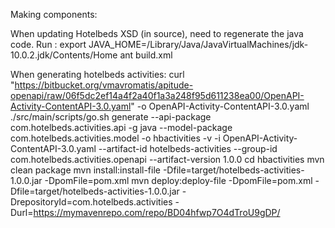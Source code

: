 Making components: 

When updating Hotelbeds XSD (in source), need to regenerate the java code.  Run :
export JAVA_HOME=/Library/Java/JavaVirtualMachines/jdk-10.0.2.jdk/Contents/Home
ant build.xml


When generating hotelbeds activities:
curl "https://bitbucket.org/vmavromatis/apitude-openapi/raw/06f5dc2ef14a4f2a40f1a3a248f95d611238ea00/OpenAPI-Activity-ContentAPI-3.0.yaml" -o OpenAPI-Activity-ContentAPI-3.0.yaml
./src/main/scripts/go.sh generate --api-package com.hotelbeds.activities.api -g java --model-package com.hotelbeds.activities.model -o hbactivities -v -i OpenAPI-Activity-ContentAPI-3.0.yaml --artifact-id hotelbeds-activities --group-id com.hotelbeds.activities.openapi --artifact-version 1.0.0
cd hbactivities 
mvn clean package
mvn install:install-file -Dfile=target/hotelbeds-activities-1.0.0.jar  -DpomFile=pom.xml
mvn deploy:deploy-file -DpomFile=pom.xml -Dfile=target/hotelbeds-activities-1.0.0.jar -DrepositoryId=com.hotelbeds.activities -Durl=https://mymavenrepo.com/repo/BD04hfwp7O4dTroU9gDP/
